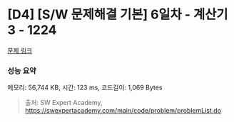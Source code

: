 # [D4] [S/W 문제해결 기본] 6일차 - 계산기3 - 1224 

[문제 링크](https://swexpertacademy.com/main/code/problem/problemDetail.do?contestProbId=AV14tDX6AFgCFAYD) 

### 성능 요약

메모리: 56,744 KB, 시간: 123 ms, 코드길이: 1,069 Bytes



> 출처: SW Expert Academy, https://swexpertacademy.com/main/code/problem/problemList.do